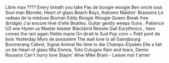 Libre max ????
Every breath you take
Pas de boogie woogie
Ben oncle soul. Soul man
Blondie, Heart of glass
Beach Boys, Kokomo
Maldon'
Brassens Le radeau de la méduse
Bioman
Eddy Boogie Woogie
Queen Break free (bridge)
J'ai encore rêvé d'elle
Beatles. Guitar gently weeps
Guns . Patience
U2 one
Hymn us
Master blaster
Blackbird
Résiste Gall
Eurythmics , here comes the rain again
Petite marie
On dirait le Sud
Pop corn ~
Petit pont de bois
Yesterday
Murs de poussière
The wall
love is all
Gainsbourg Boomerang
Cabrel, Signal Animal
No time to die
Champs-Élysées 
Elle a fait un bb
Heart of glass
Mia Donna, Toto Cutugno
Rain and tears, Demis Roussos
Can't hurry love
Stayin' Alive
Mike Brant - Laisse moi t'aimer 

